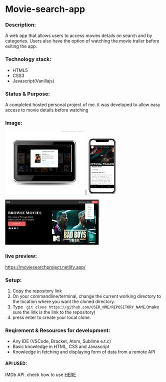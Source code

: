 # Movie-search-app


### Description:
A web app that allows users to access movies details on search  and by categories. Users also have the option of watching the movie trailer before exiting the app.

### Technology stack:
* HTML5
* CSS3
* Javascript(Vanillajs)

### Status & Purpose:
A completed hosted personal project of me. it was developed to allow easy  access to movie details before watching


### Image: 
 <img src="Assets/tabletmockup edited.jpg" width="50%" height="50%">  |   <img src="Assets/watch.png" width="18%" height="18%">
 
 <img src="Assets/movieApp2.png" width="60%" height="60%">


### live preview:  
https://moviesearchproject.netlify.app/

### Setup:
1. Copy the repository link 
2. On your commandline/terminal, change the current working directory to the location where you want the cloned directory.
3. Type ``` git clone https://github.com/USER_NME/REPOSITORY_NAME```.(make sure the link is the link to the repository)
4. press enter to create your local clone.

### Reqirement & Resources for development: 
 * Any IDE (VSCode, Bracket, Atom, Sublime e.t.c)
 * Basic knowledge in HTML, CSS and Javascript
 * Knowledge in fetching and displaying form of  data from a remote API 
 #### API USED: 
 IMDb API. 
 check how to use [HERE](https://rapidapi.com/blog/how-to-use-imdb-api/)
